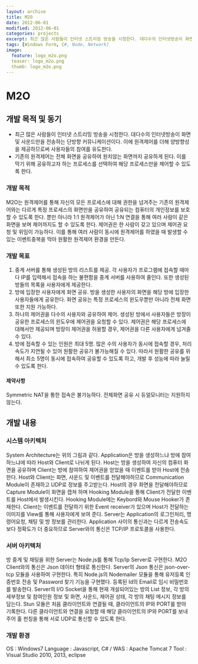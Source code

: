 ```yaml
---
layout: archive
title: M2O
date: 2012-06-01
modified: 2012-06-01
categories: projects
excerpt: 최근 많은 사람들이 인터넷 스트리밍 방송을 시청한다. 대다수의 인터넷방송이 화면 및 사운드만을 전송하는 단방향 커뮤니케이션이다. 이에 원격제어를 더해 양방향성을 제공하므로써 사용자들의 참여를 유도한다.
tags: [Windows Form, C#, Node, Network]
image:
  feature: logo_m2o.png
  teaser: logo_m2o.png
  thumb: logo_m2o.png
---
```


# M2O

## 개발 목적 및 동기

- 최근 많은 사람들이 인터넷 스트리밍 방송을 시청한다. 대다수의 인터넷방송이 화면 및 사운드만을 전송하는 단방향 커뮤니케이션이다. 이에 원격제어를 더해 양방향성을 제공하므로써 사용자들의 참여를 유도한다.
- 기존의 원격제어는 전체 화면을 공유하여 원치않는 화면까지 공유하게 된다. 이를 막기 위해 공유하고자 하는 프로세스를 선택하여 해당 프로세스만을 제어할 수 있도록 한다.

### 개발 목적

M2O는 원격제어를 통해 자신의 모든 프로세스에 대해 권한을 넘겨주는 기존의 원격제어와는 다르게 특정 프로세스의 화면만을 공유하여 공유되는 컴퓨터의 개인정보를 보호할 수 있도록 한다. 뿐만 아니라 1:1 원격제어가 아닌 1:N 연결을 통해 여러 사람이 같은 화면을 보며 제어까지도 할 수 있도록 한다. 제어권은 한 사람이 갖고 있으며 제어권 요청 및 위임이 가능하다. 이를 통해 여러 사람이 동시에 원격제어를 하였을 때 발생할 수 있는 이벤트중복을 막아 원활한 원격제어 환경을 만든다.

### 개발 목표

1. 중계 서버를 통해 생성된 방의 리스트를 제공. 각 사용자가 프로그램에 접속할 때마다 IP를 입력해서 접속을 하는 불편함을 중계 서버를 사용하여 줄인다. 또한 생성된 방들의 목록을 사용자에게 제공한다.
2. 방에 입장한 사용자에게 화면 공유. 방을 생성한 사용자의 화면을 해당 방에 입장한 사용자들에게 공유한다. 화면 공유는 특정 프로세스의 윈도우뿐만 아니라 전체 화면 또한 지원 가능하다.
3. 하나의 제어권을 다수의 사용자와 공유하여 제어. 생성된 방에서 사용자들은 방장이 공유한 프로세스의 윈도우에 제어권을 요청할 수 있다. 제어권은 해당 프로세스에 대해서만 제공되며 방장이 제어권을 허용할 경우, 제어권을 다른 사용자에게 넘겨줄 수 있다.
4. 방에 접속할 수 있는 인원은 최대 5명. 많은 수의 사용자가 동시에 접속할 경우, 처리속도가 지연될 수 있어 원활한 공유가 불가능해질 수 있다. 따라서 원활한 공유를 위해서 최소 5명이 동시에 접속하여 공유할 수 있도록 하고, 개발 후 성능에 따라 늘릴 수 있도록 한다.

#### 제약사항

Symmetric NAT을 통한 접속은 불가능하다.
전체화면 공유 시 듀얼모니터는 지원하지 않는다.

## 개발 내용

### 시스템 아키텍처

System Architecture는 위의 그림과 같다. Application은 방을 생성하느냐 방에 참여하느냐에 따라 Host와 Client로 나뉘게 된다. Host는 방을 생성하여 자신의 컴퓨터 화면을 공유하며 Client는 방에 참여하여 제어권을 얻었을 때 이벤트를 받아 Host에 전송한다. Host와 Client는 화면, 사운드 및 이벤트를 전달해야하므로 Communication Module이 존재하고 UDP로 정보를 주고받는다. Host의 경우 화면을 전달해야하므로 Capture Module이 화면을 캡쳐 하며 Hooking Module을 통해 Client가 전달한 이벤트를 Host에서 발생시킨다. Hooking Module에는 Keybord와 Mouse Hooker가 존재한다. Client는 이벤트를 전달하기 위한 Event receiver가 있으며 Host가 전달하는 이미지를 View를 통해 사용자에게 보여 준다.
 Server는 Application의 로그인처리, 명령어요청, 채팅 및 방 정보를 관리한다. Application 사이의 통신과는 다르게 전송속도보다 정확도가 더 중요하므로 Server와의 통신은 TCP/IP 프로토콜을 사용한다.

### 서버 아키텍처

방 중계 및 채팅을 위한 Server는 Node.js를 통해 Tcp/Ip Server로 구현한다.
M2O Client와의 통신은 Json 데이터 형태로 통신한다. Server의 Json 통신은 json-over-tcp 모듈을 사용하여 구현한다. 특히 Node.js의 Nodemailer 모듈을 통해 유저등록 인증번호 전송 및 Password 찾기 기능을 구현했다. 등록된 Id의 Email로 임시 비밀번호를 발송한다. Server의 I/O Socket을 통해 현재 개설되어있는 방의 List 정보, 각 방의 세부정보 및 참여인원 정보 및 화면, 사운드, 제어권 상태, 각 방의 채팅 메시지 정보를 담는다.
 Stun 모듈은 처음 클라이언트와 연결될 때, 클라이언트의 IP와 PORT를 받아 기록한다. 다른 클라이언트와 연결을 요청할 때 해당 클라이언트의 IP와 PORT를 보내 주어 홀 펀칭을 통해 서로 UDP로 통신할 수 있도록 한다.

### 개발 환경

OS : Windows7
Language : Javascript, C# / WAS : Apache Tomcat 7
Tool : Visual Studio 2010, 2013, eclipse



